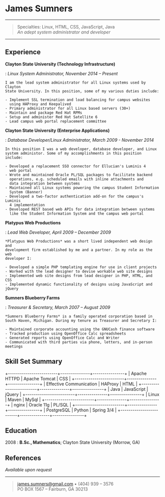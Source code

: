 James Sumners
=============

----

> Specialties: Linux, HTML, CSS, JavaScript, Java\
> *An adept system administrator and developer*

----

Experience
----------

**Clayton State University (Technology Infrastructure)**

:   *Linux System Administrator, November 2014 – Present*

    I am the lead system administrator for all Linux systems used by Clayton
    State University. In this position, some of my various duties include:

    - Implement SSL termination and load balancing for campus websites
      using HAProxy and Keepalived
    - Primary administrator for all Linux based servers (30+)
    - Maintain and package Red Hat RPMs
    - Setup and administer Red Hat Satellite 6
    - Lead campus web portal replacement committee

**Clayton State University (Enterprise Applications)**

:   *Database Developer/Linux Administrator, March 2009 - November 2014*

    In this position I was a web developer, database developer, and Linux
    system administor. Some of my accomplishments in this position include:

    - Developed a replacement SSO connector for Ellucian's Luminis 4
      web portal
    - Wrote and maintained Oracle PL/SQL packages to facilitate backend
      operations, e.g. scheduled emails with inline attachments and
      data integration between systems
    - Maintained all Linux systems powering the campus Student Information
      System (Banner)
    - Developed a two-factor authentication add-on for the campus's Luminis
      4 implementation
    - Developed REST based web APIs for data integration between systems
      like the Student Information System and the campus web portal

**Platypus Web Productions**

:   *Lead Web Developer, April 2009 – December 2009*

    *Platypus Web Productions* was a short lived independent web design and
    development firm established by me and a partner. In my role as the web
    developer I:

    - Developed a simple PHP templating engine for use in client projects
    - Worked with the lead designer to devise workable web site designs
    - Implemented web site designs from lead designer in PHP, HTML, and CSS
    - Implemented dynamic functionality of designs using JavaScript and jQuery

**Sumners Blueberry Farms**

:   *Treasurer & Secretary, March 2007 – August 2009*

    *Sumners Blueberry Farms* is a family operated corporation based in
    South Haven, Michigan. During my tenure as Treasurer and Secretary I:

    - Maintained corporate accounting using the GNUCash finance software
    - Tracked production using OpenOffice Calc spreadsheets
    - Generated reports using OpenOffice Calc and Writer
    - Communicated with third parties via phone, letters, and in-person meetings

Skill Set Summary
-----------------

+-------------------------+---------------+----------------+
| Apache HTTPD            | Apache Tomcat | CSS            |
+-------------------------+---------------+----------------+
| Effective Communication | HAProxy       | HTML           |
+-------------------------+---------------+----------------+
| Java                    | JavaScript    | jQuery         |
+-------------------------+---------------+----------------+
| Linux                   | Maven         | MySql          |
+-------------------------+---------------+----------------+
| nginx                   | Oracle 11g    | PL/SQL         |
+-------------------------+---------------+----------------+
| PostgreSQL              | Python        | Spring 3/4     |
+-------------------------+---------------+----------------+


Education
---------

2008
:   **B.Sc., Mathematics**; Clayton State University (Morrow, GA)

References
----------------------------------------

*Available upon request*

----

> <james.sumners@gmail.com> • (404) 939 – 3576\
> PO BOX 1567 – Fairburn, GA 30213
